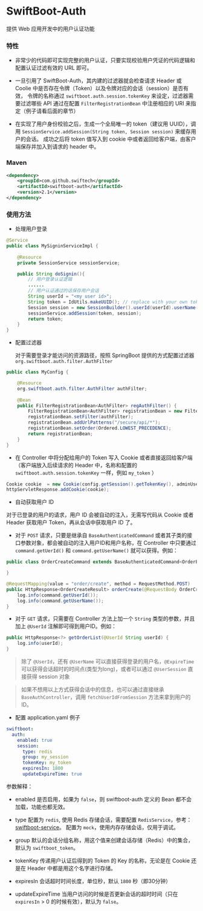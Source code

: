 # SwiftBoot-Auth

提供 Web 应用开发中的用户认证功能

### 特性
* 非常少的代码即可实现完整的用户认证，只要实现校验用户凭证的代码逻辑和配置认证过滤有效的 URL 即可。

* 一旦引用了 SwiftBoot-Auth，其内建的过滤器就会检查请求 Header 或 Coolie 中是否存在令牌（Token）以及令牌对应的会话（session）是否有效，
令牌的名称通过 `swiftboot.auth.session.tokenKey` 来设定，过滤器需要过滤哪些 API 通过在配置 `FilterRegistrationBean` 中注册相应的 URI 来指定（例子请看后面的章节）

* 在实现了用户身份校验之后，生成一个全局唯一的 token（建议用 UUID），调用 `SessionService.addSession(String token, Session session)` 来缓存用户的会话。
成功之后将 token 值写入到 cookie 中或者返回给客户端，由客户端保存并加入到请求的 header 中。
 
### Maven

```xml
<dependency>
    <groupId>com.github.swiftech</groupId>
    <artifactId>swiftboot-auth</artifactId>
    <version>2.1</version>
</dependency>

```
	
### 使用方法

* 处理用户登录

```java
@Service
public class MySigninServiceImpl {
    
    @Resource
    private SessionService sessionService;

    public String doSignin(){
        // 用户登录认证逻辑
        ...... 
        // 用户认证通过的话保存用户会话
        String userId = "<my user id>";
        String token = IdUtils.makeUUID(); // replace with your own token mechanism
        Session session = new SessionBuilder().userId(userId).userName(nickName).createSession();
        sessionService.addSession(token, session);
        return token;
    }
}
```

* 配置过滤器
    
    对于需要登录才能访问的资源路径，按照 SpringBoot 提供的方式配置过滤器 `org.swiftboot.auth.filter.AuthFilter`

```java
public class MyConfig {

    @Resource
    org.swiftboot.auth.filter.AuthFilter authFilter;
    
    @Bean
    public FilterRegistrationBean<AuthFilter> regAuthFilter() {
        FilterRegistrationBean<AuthFilter> registrationBean = new FilterRegistrationBean<>();
        registrationBean.setFilter(authFilter);
        registrationBean.addUrlPatterns("/secure/api/*");
        registrationBean.setOrder(Ordered.LOWEST_PRECEDENCE);
        return registrationBean;
    }
}
```

* 在 Controller 中将分配给用户的 Token 写入 Cookie 或者直接返回给客户端（客户端放入后续请求的 Header 中，名称和配置的 `swiftboot.auth.session.tokenKey` 一样，例如 `my_token` ）

```java
Cookie cookie  = new Cookie(config.getSession().getTokenKey(), adminUserResult.getToken());
httpServletResponse.addCookie(cookie);
```

* 自动获取用户 ID

对于已登录的用户的请求，用户 ID 会被自动的注入，无需写代码从 Cookie 或者 Header 获取用户 Token，再从会话中获取用户 ID 了。

  * 对于 `POST` 请求，只要是继承自 `BaseAuthenticatedCommand` 或者其子类的接口参数对象，都会被自动的注入用户ID和用户名称，在 Controller 中只要通过 `command.getUerId()` 和 `command.getUserName()` 就可以获得。例如：

```java
public class OrderCreateCommand extends BaseAuthenticatedCommand<OrderEntity> {

}
```

```java
@RequestMapping(value = "order/create", method = RequestMethod.POST)
public HttpResponse<OrderCreateResult> orderCreate(@RequestBody OrderCreateCommand command) {
    log.info(command.getUserId());
    log.info(command.getUserName());
}
```
  * 对于 `GET` 请求，只需要在 Controller 方法上加一个 `String` 类型的参数，并且加上 `@UserId` 注解即可得到用户ID。例如：

```java
public HttpResponse<?> getOrderList(@UserId String userId) {
    log.info(userId);
}
```

> 除了 `@UserId`，还有 `@UserName` 可以直接获得登录的用户名，`@ExpireTime`可以获得会话超时的时间点(类型为long)，或者可以通过 `@UserSession` 直接获得 session 对象

> 如果不想用以上方式获得会话中的信息，也可以通过直接继承 `BaseAuthController`，调用 `fetchUserIdFromSession` 方法来拿到用户的ID。


* 配置 application.yaml 例子

```yaml
swiftboot:
  auth:
    enabled: true
    session:
      type: redis
      group: my_session
      tokenKey: my_token
      expiresIn: 1800
      updateExpireTime: true
```

  参数解释：

  * enabled
      是否启用，如果为 `false`，则 swiftboot-auth 定义的 Bean 都不会加载，功能也都无效。

  * type
      配置为 `redis`, 使用 Redis 存储会话，需要配置 `RedisService`，参考：[swiftboot-service](../swiftboot-service/README.md)。
      配置为 `mock`，使用内存存储会话，仅用于调试。

  * group
      默认的会话分组名称，用这个值来创建会话存储（Redis）中的集合，默认为 `swiftboot_token`。

  * tokenKey
      传递用户认证后得到的 Token 的 Key 的名称，无论是在 Cookie 还是在 Header 中都是用这个名字进行存储。 

  * expiresIn
      会话超时时间长度，单位秒，默认 `1800` 秒（即30分钟）

  * updateExpireTime
    当用户访问的时候是否更新会话的超时时间（只在 `expiresIn` > 0 的时候有效），默认为 `false`。